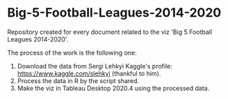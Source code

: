 # Big-5-Football-Leagues-2014-2020
Repository created for every document related to the viz 'Big 5 Football Leagues 2014-2020'.

The process of the work is the following one:
 1. Download the data from Sergi Lehkyi Kaggle's profile: https://www.kaggle.com/slehkyi (thankful to him).
 2. Process the data in R by the script shared.
 3. Make the viz in Tableau Desktop 2020.4 using the processed data.
